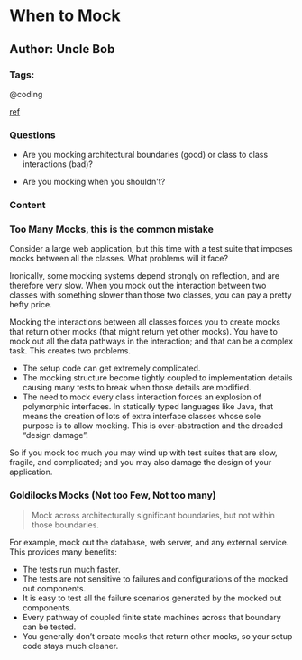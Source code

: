 # When to Mock

## Author: Uncle Bob

### Tags: 

@coding

[ref](https://blog.cleancoder.com/uncle-bob/2014/05/10/WhenToMock.html)

### Questions

- Are you mocking architectural boundaries (good) or class to class interactions (bad)?

- Are you mocking when you shouldn't?

### Content

### Too Many Mocks, this is the common mistake

Consider a large web application, but this time with a test suite that imposes mocks between all the classes. What problems will it face?

Ironically, some mocking systems depend strongly on reflection, and are therefore very slow. When you mock out the interaction between two classes with something slower than those two classes, you can pay a pretty hefty price.

Mocking the interactions between all classes forces you to create mocks that return other mocks (that might return yet other mocks). You have to mock out all the data pathways in the interaction; and that can be a complex task. This creates two problems.

- The setup code can get extremely complicated.
- The mocking structure become tightly coupled to implementation details causing many tests to break when those details are modified.
- The need to mock every class interaction forces an explosion of polymorphic interfaces. In statically typed languages like Java, that means the creation of lots of extra interface classes whose sole purpose is to allow mocking. This is over-abstraction and the dreaded “design damage”.

So if you mock too much you may wind up with test suites that are slow, fragile, and complicated; and you may also damage the design of your application.

### Goldilocks Mocks (Not too Few, Not too many)

> Mock across architecturally significant boundaries, but not within those boundaries.

For example, mock out the database, web server, and any external service. This provides many benefits:

- The tests run much faster.
- The tests are not sensitive to failures and configurations of the mocked out components.
- It is easy to test all the failure scenarios generated by the mocked out components.
- Every pathway of coupled finite state machines across that boundary can be tested.
- You generally don’t create mocks that return other mocks, so your setup code stays much cleaner.